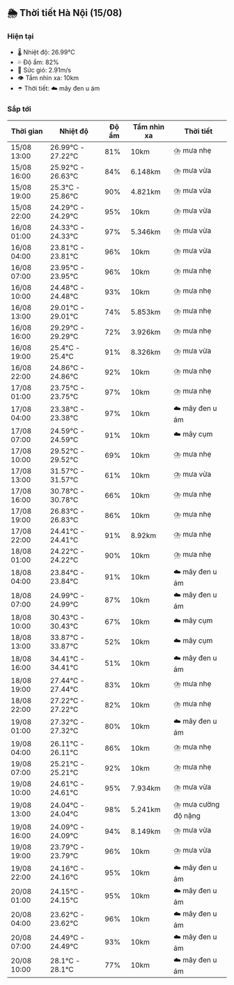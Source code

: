 ## 🌦️ Thời tiết Hà Nội (15/08)

### Hiện tại

- 🌡️ Nhiệt độ: 26.99℃
- 💦 Độ ẩm: 82%
- 💨 Sức gió: 2.91m/s
- 👁️ Tầm nhìn xa: 10km
- ☂️ Thời tiết: ☁️ mây đen u ám

### Sắp tới

| Thời gian | Nhiệt độ | Độ ẩm | Tầm nhìn xa | Thời tiết |
| --- | --- | --- | --- | --- |
| 15/08 13:00 | 26.99℃ - 27.22℃ | 81% | 10km | ⛈️ mưa nhẹ |
| 15/08 16:00 | 25.92℃ - 26.63℃ | 84% | 6.148km | ⛈️ mưa vừa |
| 15/08 19:00 | 25.3℃ - 25.86℃ | 90% | 4.821km | ⛈️ mưa vừa |
| 15/08 22:00 | 24.29℃ - 24.29℃ | 95% | 10km | ⛈️ mưa vừa |
| 16/08 01:00 | 24.33℃ - 24.33℃ | 97% | 5.346km | ⛈️ mưa vừa |
| 16/08 04:00 | 23.81℃ - 23.81℃ | 96% | 10km | ⛈️ mưa vừa |
| 16/08 07:00 | 23.95℃ - 23.95℃ | 96% | 10km | ⛈️ mưa nhẹ |
| 16/08 10:00 | 24.48℃ - 24.48℃ | 93% | 10km | ⛈️ mưa nhẹ |
| 16/08 13:00 | 29.01℃ - 29.01℃ | 74% | 5.853km | ⛈️ mưa nhẹ |
| 16/08 16:00 | 29.29℃ - 29.29℃ | 72% | 3.926km | ⛈️ mưa nhẹ |
| 16/08 19:00 | 25.4℃ - 25.4℃ | 91% | 8.326km | ⛈️ mưa vừa |
| 16/08 22:00 | 24.86℃ - 24.86℃ | 92% | 10km | ⛈️ mưa nhẹ |
| 17/08 01:00 | 23.75℃ - 23.75℃ | 97% | 10km | ⛈️ mưa nhẹ |
| 17/08 04:00 | 23.38℃ - 23.38℃ | 97% | 10km | ☁️ mây đen u ám |
| 17/08 07:00 | 24.59℃ - 24.59℃ | 91% | 10km | ☁️ mây cụm |
| 17/08 10:00 | 29.52℃ - 29.52℃ | 69% | 10km | ⛈️ mưa nhẹ |
| 17/08 13:00 | 31.57℃ - 31.57℃ | 61% | 10km | ⛈️ mưa vừa |
| 17/08 16:00 | 30.78℃ - 30.78℃ | 66% | 10km | ⛈️ mưa nhẹ |
| 17/08 19:00 | 26.83℃ - 26.83℃ | 86% | 10km | ⛈️ mưa nhẹ |
| 17/08 22:00 | 24.41℃ - 24.41℃ | 91% | 8.92km | ⛈️ mưa nhẹ |
| 18/08 01:00 | 24.22℃ - 24.22℃ | 90% | 10km | ⛈️ mưa nhẹ |
| 18/08 04:00 | 23.84℃ - 23.84℃ | 91% | 10km | ☁️ mây đen u ám |
| 18/08 07:00 | 24.99℃ - 24.99℃ | 87% | 10km | ☁️ mây đen u ám |
| 18/08 10:00 | 30.43℃ - 30.43℃ | 67% | 10km | ☁️ mây cụm |
| 18/08 13:00 | 33.87℃ - 33.87℃ | 52% | 10km | ☁️ mây cụm |
| 18/08 16:00 | 34.41℃ - 34.41℃ | 51% | 10km | ☁️ mây đen u ám |
| 18/08 19:00 | 27.44℃ - 27.44℃ | 83% | 10km | ⛈️ mưa nhẹ |
| 18/08 22:00 | 27.22℃ - 27.22℃ | 82% | 10km | ⛈️ mưa nhẹ |
| 19/08 01:00 | 27.32℃ - 27.32℃ | 80% | 10km | ☁️ mây đen u ám |
| 19/08 04:00 | 26.11℃ - 26.11℃ | 86% | 10km | ⛈️ mưa nhẹ |
| 19/08 07:00 | 25.21℃ - 25.21℃ | 92% | 10km | ⛈️ mưa nhẹ |
| 19/08 10:00 | 24.61℃ - 24.61℃ | 95% | 7.934km | ⛈️ mưa vừa |
| 19/08 13:00 | 24.04℃ - 24.04℃ | 98% | 5.241km | ⛈️ mưa cường độ nặng |
| 19/08 16:00 | 24.09℃ - 24.09℃ | 94% | 8.149km | ⛈️ mưa vừa |
| 19/08 19:00 | 23.79℃ - 23.79℃ | 96% | 10km | ⛈️ mưa vừa |
| 19/08 22:00 | 24.16℃ - 24.16℃ | 95% | 10km | ☁️ mây đen u ám |
| 20/08 01:00 | 24.15℃ - 24.15℃ | 95% | 10km | ☁️ mây đen u ám |
| 20/08 04:00 | 23.62℃ - 23.62℃ | 96% | 10km | ☁️ mây đen u ám |
| 20/08 07:00 | 24.49℃ - 24.49℃ | 93% | 10km | ☁️ mây đen u ám |
| 20/08 10:00 | 28.1℃ - 28.1℃ | 77% | 10km | ☁️ mây đen u ám |
